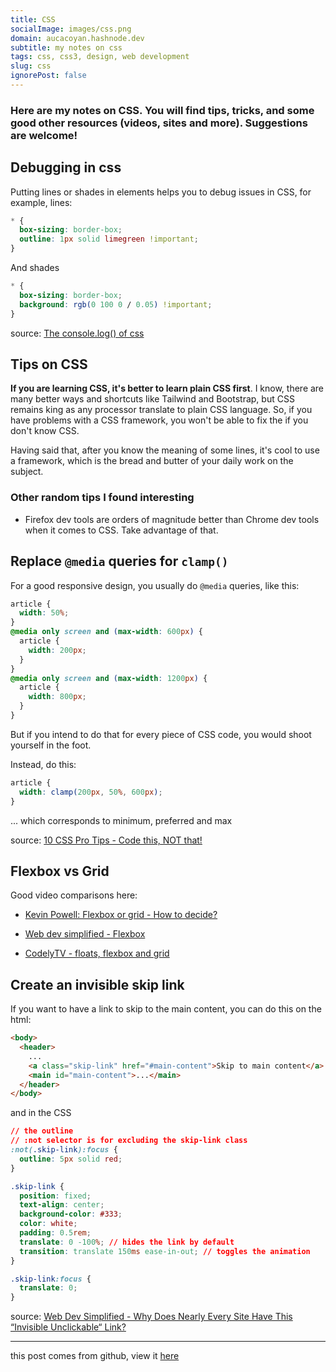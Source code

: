 ```yaml
---
title: CSS
socialImage: images/css.png
domain: aucacoyan.hashnode.dev
subtitle: my notes on css
tags: css, css3, design, web development
slug: css
ignorePost: false
---
```


### Here are my notes on CSS. You will find tips, tricks, and some good other resources (videos, sites and more). Suggestions are welcome!

## Debugging in css

Putting lines or shades in elements helps you to debug issues in CSS, for example, lines:

```css
* {
  box-sizing: border-box;
  outline: 1px solid limegreen !important;
}
```

And shades

```css
* {
  box-sizing: border-box;
  background: rgb(0 100 0 / 0.05) !important;
}
```

source: [The console.log() of css](https://www.youtube.com/shorts/ii-lSK2_Nu4)

## Tips on CSS

**If you are learning CSS, it's better to learn plain CSS first**. I know, there are many better ways and shortcuts like Tailwind and Bootstrap, but CSS remains king as any processor translate to plain CSS language. So, if you have problems with a CSS framework, you won't be able to fix the if you don't know CSS.

Having said that, after you know the meaning of some lines, it's cool to use a framework, which is the bread and butter of your daily work on the subject.

### Other random tips I found interesting

- Firefox dev tools are orders of magnitude better than Chrome dev tools when it comes to CSS. Take advantage of that.

## Replace `@media` queries for `clamp()`

For a good responsive design, you usually do `@media` queries, like this:

```css
article {
  width: 50%;
}
@media only screen and (max-width: 600px) {
  article {
    width: 200px;
  }
}
@media only screen and (max-width: 1200px) {
  article {
    width: 800px;
  }
}
```

But if you intend to do that for every piece of CSS code, you would shoot yourself in the foot.

Instead, do this:

```css
article {
  width: clamp(200px, 50%, 600px);
}
```

... which corresponds to minimum, preferred and max

source: [10 CSS Pro Tips - Code this, NOT that!](https://www.youtube.com/watch?v=Qhaz36TZG5Y&ab_channel=Fireship)

## Flexbox vs Grid

Good video comparisons here:

- [Kevin Powell: Flexbox or grid - How to decide?](https://www.youtube.com/watch?v=3elGSZSWTbM&ab_channel=KevinPowell)

- [Web dev simplified - Flexbox](https://www.youtube.com/watch?v=fYq5PXgSsbE&ab_channel=WebDevSimplified)

- [CodelyTV - floats, flexbox and grid](https://www.youtube.com/watch?v=UBoEXXzjUw4)

## Create an invisible skip link

If you want to have a link to skip to the main content, you can do this on the html:

```html
<body>
  <header>
    ...
    <a class="skip-link" href="#main-content">Skip to main content</a>
    <main id="main-content">...</main>
  </header>
</body>
```

and in the CSS

```css
// the outline
// :not selector is for excluding the skip-link class
:not(.skip-link):focus {
  outline: 5px solid red;
}

.skip-link {
  position: fixed;
  text-align: center;
  background-color: #333;
  color: white;
  padding: 0.5rem;
  translate: 0 -100%; // hides the link by default
  transition: translate 150ms ease-in-out; // toggles the animation
}

.skip-link:focus {
  translate: 0;
}
```

source: [Web Dev Simplified - Why Does Nearly Every Site Have This “Invisible Unclickable“ Link?](https://www.youtube.com/watch?v=VUR0I5mqq7I)

---

this post comes from github, view it [here](https://github.com/AucaCoyan/blog/blob/main/css.md)
